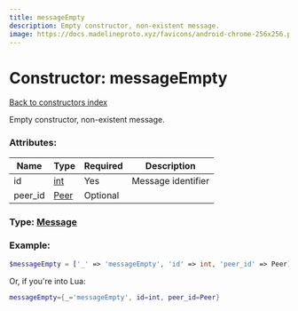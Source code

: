 ```yaml
---
title: messageEmpty
description: Empty constructor, non-existent message.
image: https://docs.madelineproto.xyz/favicons/android-chrome-256x256.png
---
```

# Constructor: messageEmpty  
[Back to constructors index](index.md)



Empty constructor, non-existent message.

### Attributes:

| Name     |    Type       | Required | Description |
|----------|---------------|----------|-------------|
|id|[int](../types/int.md) | Yes|Message identifier|
|peer\_id|[Peer](../types/Peer.md) | Optional|



### Type: [Message](../types/Message.md)


### Example:

```php
$messageEmpty = ['_' => 'messageEmpty', 'id' => int, 'peer_id' => Peer];
```  


Or, if you're into Lua:

```lua
messageEmpty={_='messageEmpty', id=int, peer_id=Peer}

```


